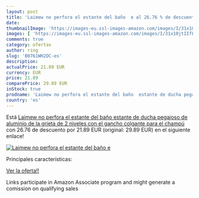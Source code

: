 ```yaml
---
layout: post
title: 'Laimew no perfora el estante del baño  e al 26.76 % de descuento'
date: 
thumbnailImage: 'https://images-eu.ssl-images-amazon.com/images/I/31x10jtIIfL._SL200_.jpg'
images: [ 'https://images-eu.ssl-images-amazon.com/images/I/31x10jtIIfL._SL200_.jpg' ]
comments: true
category: ofertas
author: ring
slug: 'B0761WH2DC-es'
description:
actualPrice: 21.89 EUR
currency: EUR
price: 21.89
comparePrice: 29.89 EUR
inStock: true
prodname: 'Laimew no perfora el estante del baño  estante de ducha pegajoso de aluminio de la grieta de 2 niveles con el gancho colgante para el champú'
country: 'es'
---
```


Está [Laimew no perfora el estante del baño  estante de ducha pegajoso de aluminio de la grieta de 2 niveles con el gancho colgante para el champú](https://www.amazon.es/dp/B0761WH2DC/?tag=tolees-21) con 26.76 de descuento por 21.89 EUR (original: 29.89 EUR) en el siguiente enlace!

[![Laimew no perfora el estante del baño  e](https://images-eu.ssl-images-amazon.com/images/I/31x10jtIIfL._SL200_.jpg)](https://www.amazon.es/dp/B0761WH2DC/?tag=tolees-21)

Principales características:


[Ver la oferta!!](https://www.amazon.es/dp/B0761WH2DC/?tag=tolees-21)

Links participate in Amazon Associate program and might generate a comission on qualifying sales


